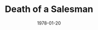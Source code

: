 ---
title: Death of a Salesman
date: 1978-01-20
closing_date: 1978-02-04
layout: productions
featured_image:
image_caption:
image_credit:
playbill:
Theatre: Theatre Jacksonville
Venue: Little Theatre
cast:
- Willy Loman: Norman Howard
- Linda: Marion Conner
- Happy: Thom Scoggins
- Biff: David Horne
- Bernard: Philip St. Laurent
- The Woman: Carolyn Courreges
- Charley: Blaise Castelli
- Uncle Ben: Bruce Reymond
- Howard Wagner: Ernest Mastroianni
- Jenny: Pam Allen
- Stanley: Jim Triolo
- Miss Forsythe: Nancy Blocksidge
- Letta: Cynthia Wooden
crew:
- Director: Robert Knowles
- Scene Design: Mike Murphy
- Stage Manager: Pam Jackson
- Lighting Design: Kelly Hart
- Lighting Technician: Doug Thomas
- Sound Technician: Wanda Newell
- Set Construction:
  - Scott Dunham
  - Marty Friedman
  - Virginia Fox
  - Sherri Harris
  - Marlon Hecht
  - Tom Heffernan
  - John Hull
  - Dick Kerekes
  - Sue McCormack
  - Niki Morrissett
  - Mike Reymond
  - Bebe Schroder
  - Scott Smith
  - Ben Weise
- Properties:
  - Amelia Senhausen
  - Valerie Howard
  - Niki Morrissett
- Costumes: Gert Berman
- Publicity: Madge Bruner
- Box Office:
  - Pat Mullarkey
  - Shirley Cooke
  - Ann Dubow
  - Bette Sheurer
  - Pat Somers
  - Barbara Stillson
  - Esta Tkac
  - Martha Wynne
orchestra:
external_links:
---